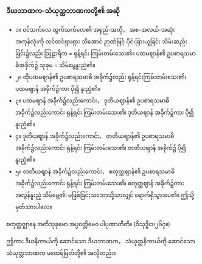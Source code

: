 ### ဒီဃဘာဏက-သံယုတ္တဘာဏကတို့၏ အဆို

- ၁။ ဝင်သက်လေ ထွက်သက်လေ၏ အရှည်-အတို， အစ-အလယ်-အဆုံး အကုန်လုံးကို ထင်ထင်ရှားရှား သိအောင် ဉာဏ်ဖြင့် ပိုင်းခြားယူခြင်း သိမ်းဆည်းခြင်း၌လည်း ဩဠာရိက = ရုန့်ရင်း ကြမ်းတမ်းသေး၏။
ပထမဈာန်၏ ဥပစာရသမာဓိအခိုက်၌ သုခုမ = သိမ်မွေ့နူးညံ့၏။
- ၂။ ထိုပထမဈာန်၏ ဥပစာရသမာဓိ အခိုက်၌လည်း ရုန့်ရင်းကြမ်းတမ်းသေး၏၊ ပထမဈာန် အခိုက်၌ကား ပို၍ နူးညံ့၏။ 
- ၃။ ပထမဈာန် အခိုက်၌လည်းကောင်း， ဒုတိယဈာန်၏ ဥပစာရသမာဓိ အခိုက်၌လည်းကောင်း ရုန့်ရင်း ကြမ်းတမ်းသေး၏၊ ဒုတိယဈာန် အခိုက်၌ကား ပို၍ နူးညံ့၏။ 
- ၄။ ဒုတိယဈာန် အခိုက်၌လည်းကောင်း， တတိယဈာန်၏ ဥပစာရသမာဓိ အခိုက်၌လည်းကောင်း ရုန့်ရင်း ကြမ်းတမ်းသေး၏၊ တတိယဈာန် အခိုက်၌ ပို၍ နူးညံ့၏။ 
- ၅။ တတိယဈာန် အခိုက်၌လည်းကောင်း， စတုတ္ထဈာန်၏ ဥပစာရသမာဓိ အခိုက်၌လည်းကောင်း ရုန့်ရင်း ကြမ်းတမ်းသေး၏၊ စတုတ္ထဈာန် အခိုက်၌ကား အလွန်နူးညံ့ သိမ်မွေ့၏၊ မဖြစ်ခြင်းသဘောသို့သာလျှင် ရောက်ရှိသွားပေ၏။ 
ဤသို့ မှတ်သားပါလေ။

စတုတ္ထဇ္ဈာနေ အတိသုခုမော အပ္ပဝတ္တိမေ၀ ပါပုဏာတီတိ။ (ဝိသုဒ္ဓိ၊၁၊၂၆၇။)

ဤကား ဒီဃနိကာယ်ကို ဆောင်သော ဒီဃဘာဏက， သံယုတ္တနိကာယ်ကို ဆောင်သော သံယုတ္တဘာဏက မထေရ်မြတ်တို့၏ အလိုတည်း။